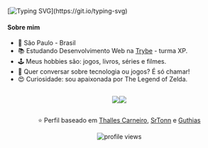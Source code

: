 [![Typing SVG](https://readme-typing-svg.herokuapp.com?color=%23F78ACE&lines=Ol%C3%A1!+Eu+sou+a+Tata+(Tabata+Souto);%C3%89+um+prazer+te+conhecer!)](https://git.io/typing-svg)

<h4>
  Sobre mim
</h4>

- 🏡  São Paulo - Brasil
- 📚  Estudando Desenvolvimento Web na [Trybe](https://www.betrybe.com/) - turma XP.
- 🕹️  Meus hobbies são: jogos, livros, séries e filmes.
- 💬  Quer conversar sobre tecnologia ou jogos? É só chamar!
- 😍  Curiosidade: sou apaixonada por The Legend of Zelda.

##

<div align="center">
  <a href="https://github.com/anuraghazra/github-readme-stats"><img align="center" src="https://github-readme-stats.vercel.app/api?username=tabatasouto&show_icons=true&include_all_commits=true&theme=buefy&hide_border=true" </a><a href="https://github.com/anuraghazra/convoychat"><img align="center" src="https://github-readme-stats.vercel.app/api/top-langs/?username=tabatasouto&layout=compact&theme=buefy&hide_border=true" /></a>
</div>
  
##

<div align="center">
  <p>
    ⭐️ Perfil baseado em <a href="https://github.com/thalles-carneiro">Thalles Carneiro</a>,  <a href="https://github.com/SrTonn">SrTonn</a> e <a href="https://github.com/Guthias">Guthias</a>
  </p>
  <img src="https://komarev.com/ghpvc/?username=tabatasouto" alt="profile views" />
</div>
